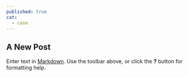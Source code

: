 ```yaml
---
published: true
cat:
  - case
---
```

## A New Post

Enter text in [Markdown](http://daringfireball.net/projects/markdown/). Use the toolbar above, or click the **?** button for formatting help.
